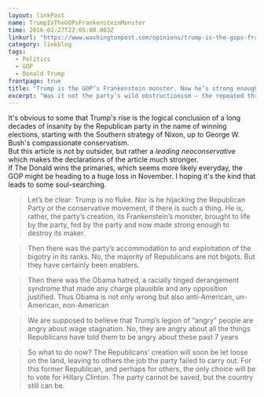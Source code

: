 ```yaml
---
layout: linkPost
name: TrumpIsTheGOPsFrankensteinMonster
time: 2016-02-27T22:05:00.003Z
linkurl: "https://www.washingtonpost.com/opinions/trump-is-the-gops-frankenstein-monster-now-hes-strong-enough-to-destroy-the-party/2016/02/25/3e443f28-dbc1-11e5-925f-1d10062cc82d_story.html"
category: linkblog
tags: 
  - Politics
  - GOP
  - Donald Trump
frontpage: true
title: "Trump is the GOP’s Frankenstein monster. Now he’s strong enough to destroy the party"
excerpt: "Was it not the party’s wild obstructionism — the repeated threats to shut down the government over policy and legislative disagreements, the persistent calls for nullification of Supreme Court decisions, the insistence that compromise was betrayal, the internal coups against party leaders who refused to join the general demolition — that taught Republican voters that government, institutions, political traditions, party leadership and even parties themselves were things to be overthrown, evaded, ignored, insulted, laughed at?"
---
```


It's obvious to some that Trump's rise is the logical conclusion of a long decades of insanity by the Republican party in the name of winning elections, starting with the Southern strategy of Nixon, up to George W. Bush's compassionate conservatism.  
But this article is not by outsider, but rather a *leading neoconservative* which makes the declarations of the article much stronger.  
If The Donald wins the primaries, which seems more likely everyday, the GOP might be heading to a huge loss in November. I hoping it's the kind that leads to some soul-searching.  

> Let’s be clear: Trump is no fluke. Nor is he hijacking the Republican Party or the conservative movement, if there is such a thing. He is, rather, the party’s creation, its Frankenstein’s monster, brought to life by the party, fed by the party and now made strong enough to destroy its maker.

> Then there was the party’s accommodation to and exploitation of the bigotry in its ranks. No, the majority of Republicans are not bigots. But they have certainly been enablers.

> Then there was the Obama hatred, a racially tinged derangement syndrome that made any charge plausible and any opposition justified.
> Thus Obama is not only wrong but also anti-American, un-American, non-American

> We are supposed to believe that Trump’s legion of “angry” people are angry about wage stagnation. No, they are angry about all the things Republicans have told them to be angry about these past 7 years

> So what to do now? The Republicans’ creation will soon be let loose on the land, leaving to others the job the party failed to carry out. For this former Republican, and perhaps for others, the only choice will be to vote for Hillary Clinton. The party cannot be saved, but the country still can be.
